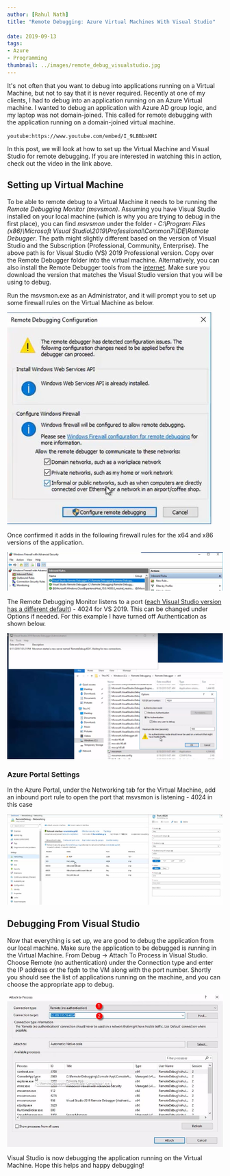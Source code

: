 ```yaml
---
author: [Rahul Nath]
title: "Remote Debugging: Azure Virtual Machines With Visual Studio"
  
date: 2019-09-13
tags:
- Azure
- Programming
thumbnail: ../images/remote_debug_visualstudio.jpg
---
```


It's not often that you want to debug into applications running on a Virtual Machine, but not to say that it is never required. Recently at one of my clients, I had to debug into an application running on an Azure Virtual machine. I wanted to debug an application with Azure AD group logic, and my laptop was not domain-joined. This called for remote debugging with the application running on a domain-joined virtual machine.

`youtube:https://www.youtube.com/embed/I_9LBBbsWHI`
<br /> 

In this post, we will look at how to set up the Virtual Machine and Visual Studio for remote debugging. If you are interested in watching this in action, check out the video in the link above.

## Setting up Virtual Machine

To be able to remote debug to a Virtual Machine it needs to be running the *Remote Debugging Monitor (msvsmon)*. Assuming you have Visual Studio installed on your local machine (which is why you are trying to debug in the first place), you can find *msvsmon* under the folder - *C:\Program Files (x86)\Microsoft Visual Studio\2019\Professional\Common7\IDE\Remote Debugger*. The path might slightly different based on the version of Visual Studio and the Subscription (Professional, Community, Enterprise). The above path is for Visual Studio (VS) 2019 Professional version. Copy over the Remote Debugger folder into the virtual machine. Alternatively, you can also install the Remote Debugger tools from the [internet](https://docs.microsoft.com/en-us/visualstudio/debugger/remote-debugging?view=vs-2019#download-and-install-the-remote-tools). Make sure you download the version that matches the Visual Studio version that you will be using to debug.

Run the msvsmon.exe as an Administrator, and it will prompt you to set up some firewall rules on the Virtual Machine as below.

![](../images/remote_debug_firewallRules.jpg)

Once confirmed it adds in the following firewall rules for the x64 and x86 versions of the application. 

![](../images/remote_debug_firewall_Rules.jpg)

The Remote Debugging Monitor listens to a port ([each Visual Studio version has a different default](https://docs.microsoft.com/en-us/visualstudio/debugger/remote-debugger-port-assignments?view=vs-2019)) - 4024 for VS 2019. This can be changed under Options if needed. For this example I have turned off Authentication as shown below.

![](../images/remote_debug_running.jpg)

### Azure Portal Settings

In the Azure Portal, under the Networking tab for the Virtual Machine,  add an inbound port rule to open the port that msvsmon is listening - 4024 in this case

![](../images/remote_debug_vm_azure_portal.jpg)

## Debugging From Visual Studio

Now that everything is set up, we are good to debug the application from our local machine. Make sure the application to be debugged is running in the Virtual Machine. From Debug -> Attach To Process in Visual Studio. Choose Remote (no authentication) under the Connection type and enter the IP address or the fqdn to the VM along with the port number. Shortly you should see the list of applications running on the machine, and you can choose the appropriate app to debug.

![](../images/remote_debug_visualstudio.jpg)

Visual Studio is now debugging the application running on the Virtual Machine. Hope this helps and happy debugging! 
